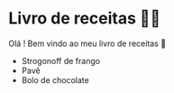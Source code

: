 # Livro de receitas :man_cook:

Olá ! Bem vindo ao meu livro de receitas :wave:

- Strogonoff de frango
- Pavê
- Bolo de chocolate